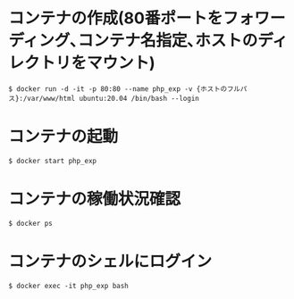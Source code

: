 # コンテナの作成(80番ポートをフォワーディング､コンテナ名指定､ホストのディレクトリをマウント)
`$ docker run -d -it -p 80:80 --name php_exp -v {ホストのフルパス}:/var/www/html ubuntu:20.04 /bin/bash --login`

# コンテナの起動
`$ docker start php_exp`

# コンテナの稼働状況確認
`$ docker ps`

# コンテナのシェルにログイン
`$ docker exec -it php_exp bash`